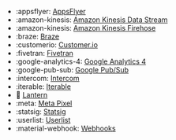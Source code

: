 <!-- To add an entry, first add an SVG logo in overrides/.icons, then add a new line item in the table. Wrap the icon filename in colons to reference it. -->

<div class="grid cards" markdown>

- :appsflyer: [AppsFlyer](../data/destinations/appsflyer.md)
- :amazon-kinesis: [Amazon Kinesis Data Stream](../data/destinations/kinesis-data-stream.md)
- :amazon-kinesis: [Amazon Kinesis Firehose](../data/destinations/kinesis-firehose.md)
- :braze: [Braze](../data/destinations/braze.md)
- :customerio: [Customer.io](../data/destinations/customerio.md)
- :fivetran: [Fivetran](../data/destinations/fivetran-event-forwarding.md)
- :google-analytics-4: [Google Analytics 4](../data/destinations/google-analytics-4.md)
- :google-pub-sub: [Google Pub/Sub](../data/destinations/google-pub-sub.md)
- :intercom: [Intercom](../data/destinations/intercom.md)
- :iterable: [Iterable](../data/destinations/iterable.md)
- :lantern: [Lantern](../data/destinations/lantern-event-streaming.md)
- :meta: [Meta Pixel](../data/destinations/meta-pixel.md)
- :statsig: [Statsig](../data/destinations/statsig.md)
- :userlist: [Userlist](../data/destinations/userlist-event-streaming.md)
- :material-webhook: [Webhooks](../data/destinations/webhooks-streaming.md)

</div>